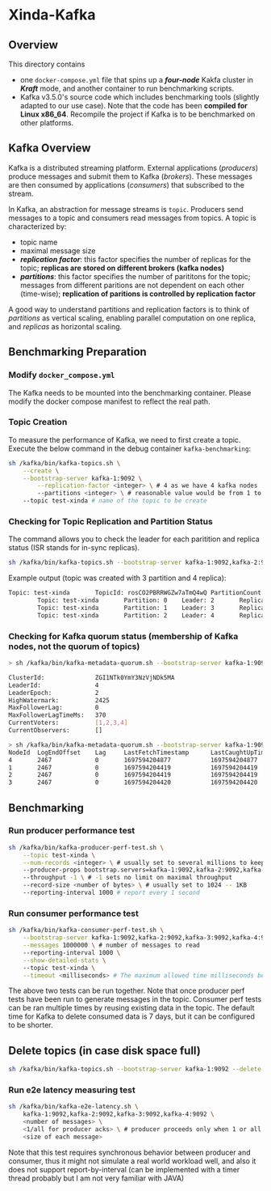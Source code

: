 # Xinda-Kafka

## Overview
This directory contains 
- one `docker-compose.yml` file that spins up a ***four-node*** Kakfa cluster in ***Kraft*** mode, and another container to run benchmarking scripts. 
- Kafka v3.5.0's source code which includes benchmarking tools (slightly adapted to our use case). Note that the code has been **compiled for Linux x86_64**. Recompile the project if Kafka is to be benchmarked on other platforms.

## Kafka Overview
Kafka is a distributed streaming platform. External applications (*producers*) produce messages and submit them to Kafka (*brokers*). These messages are then consumed by applications (*consumers*) that subscribed to the stream. 

In Kafka, an abstraction for message streams is `topic`. Producers send messages to a topic and consumers read messages from topics. A topic is characterized by:
- topic name
- maximal message size
- ***replication factor***: this factor specifies the number of replicas for the topic; **replicas are stored on different brokers (kafka nodes)**
- ***partitions***: this factor specifies the number of parititons for the topic; messages from different paritions are not dependent on each other (time-wise); **replication of paritions is controlled by replication factor**

A good way to understand partitions and replication factors is to think of *partitions* as vertical scaling, enabling parallel computation on one replica, and *replicas* as horizontal scaling.  

## Benchmarking Preparation
### Modify `docker_compose.yml`
The Kafka needs to be mounted into the benchmarking container. Please modify the docker compose manifest to reflect the real path.

### Topic Creation
To measure the performance of Kafka, we need to first create a topic. Execute the below command in the debug container `kafka-benchmarking`:
```bash
sh /kafka/bin/kafka-topics.sh \
	--create \
	--bootstrap-server kafka-1:9092 \
        --replication-factor <integer> \ # 4 as we have 4 kafka nodes
        --partitions <integer> \ # reasonable value would be from 1 to ~100 
	--topic test-xinda # name of the topic to be create
```

### Checking for Topic Replication and Partition Status
The command allows you to check the leader for each paritition and replica status (ISR stands for in-sync replicas).
```bash
sh /kafka/bin/kafka-topics.sh --bootstrap-server kafka-1:9092,kafka-2:9092,kafka-3:9092,kafka-4:9092 --describe --topic test-xinda 
```
Example output (topic was created with 3 partition and 4 replica):
```bash
Topic: test-xinda       TopicId: rosCO2PBRRWGZw7aTmQ4wQ PartitionCount: 3       ReplicationFactor: 4    Configs: 
        Topic: test-xinda       Partition: 0    Leader: 2       Replicas: 2,3,4,1       Isr: 2,3,4,1
        Topic: test-xinda       Partition: 1    Leader: 3       Replicas: 3,4,1,2       Isr: 3,4,1,2
        Topic: test-xinda       Partition: 2    Leader: 4       Replicas: 4,1,2,3       Isr: 4,1,2,3
```

### Checking for Kafka quorum status (membership of Kafka nodes, not the quorum of topics)
```bash
> sh /kafka/bin/kafka-metadata-quorum.sh --bootstrap-server kafka-1:9092 describe --status

ClusterId:              ZGI1NTk0YmY3NzVjNDk5MA
LeaderId:               4
LeaderEpoch:            2
HighWatermark:          2425
MaxFollowerLag:         0
MaxFollowerLagTimeMs:   370
CurrentVoters:          [1,2,3,4]
CurrentObservers:       []
```

```bash
> sh /kafka/bin/kafka-metadata-quorum.sh --bootstrap-server kafka-1:9092 describe --replication
NodeId  LogEndOffset    Lag     LastFetchTimestamp      LastCaughtUpTimestamp   Status  
4       2467            0       1697594204877           1697594204877           Leader  
1       2467            0       1697594204419           1697594204419           Follower
2       2467            0       1697594204419           1697594204419           Follower
3       2467            0       1697594204420           1697594204420           Follower
```

## Benchmarking
### Run producer performance test
```bash
sh /kafka/bin/kafka-producer-perf-test.sh \
	--topic test-xinda \
	--num-records <integer> \ # usually set to several millions to keep the consumer test run longer
	--producer-props bootstrap.servers=kafka-1:9092,kafka-2:9092,kafka-3:9092,kafka-4:9092 \ 
	--throughput -1 \ # -1 sets no limit on maximal throughput
	--record-size <number of bytes> \ # usually set to 1024 -- 1KB
	--reporting-interval 1000 # report every 1 second
```

### Run consumer performance test
```bash
sh /kafka/bin/kafka-consumer-perf-test.sh \
	--bootstrap-server kafka-1:9092,kafka-2:9092,kafka-3:9092,kafka-4:9092 \
	--messages 1000000 \ # number of messages to read
	--reporting-interval 1000 \
	--show-detailed-stats \ 
	--topic test-xinda \
	--timeout <milliseconds> # The maximum allowed time milliseconds between returned records. (default: 10000)  
```

The above two tests can be run together. Note that once producer perf tests have been run to generate messages in the topic. Consumer perf tests can be ran multiple times by reusing existing data in the topic. The default time for Kafka to delete consumed data is 7 days, but it can be configured to be shorter.

## Delete topics (in case disk space full)
```bash
sh /kafka/bin/kafka-topics.sh --bootstrap-server kafka-1:9092 --delete --topic test-xinda
```

### Run e2e latency measuring test
```bash
sh /kafka/bin/kafka-e2e-latency.sh \
	kafka-1:9092,kafka-2:9092,kafka-3:9092,kafka-4:9092 \
	<number of messages> \
	<1/all for producer acks> \ # producer proceeds only when 1 or all in-sync replicas have received the message 
	<size of each message>
```
Note that this test requires synchronous behavior between producer and consumer, thus it might not simulate a real world workload well, and also it does not support report-by-interval (can be implemented with a timer thread probably but I am not very familiar with JAVA)




